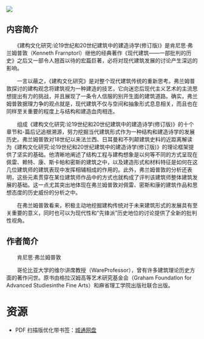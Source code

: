 ![](http://img3m1.ddimg.cn/28/34/26510941-1_u_1.jpg)

## 内容简介

　　《建构文化研究:论19世纪和20世纪建筑中的建造诗学(修订版)》是肯尼思·弗兰姆普敦（Kenneth Frarnptorl）继他的经典著作《现代建筑——一部批判的历史》之后又一部令人翘首以待的宏篇巨著，必将对现代建筑发展的讨论产生深远的影响。

　　一言以蔽之，《建构文化研究》是对整个现代建筑传统的重新思考。弗兰姆普敦探讨的建构观念将建筑视为一种建造的技艺，它向迷恋后现代主义艺术的主流思想提出有力的挑战，并且展现了一条令人信服的别开生面的建筑道路。确实，弗兰姆普敦据理力争的观点就是，现代建筑不仅与空间和抽象形式息息相关，而且也在同样至关重要的程度上与结构和建造血肉相连。

　　组成《建构文化研究:论19世纪和20世纪建筑中的建造诗学(修订版)》的十个章节和-篇后记追根溯源，努力挖掘当代建筑形式作为一种结构和建造诗学的发展历史。弗兰姆普敦对18世纪以来法兰西、日耳曼和不列颠建筑史料的近距离解读为《建构文化研究:论19世纪和20世纪建筑中的建造诗学(修订版)》的理论框架提供了坚实的基础。他清晰地阐述了结构工程与建构想象是以何等不同的方式呈现在佩雷、赖特、康、斯卡帕和密斯的建筑之中，以及建造形式和材料特征是如何在这几位建筑师的建筑表现中发挥相辅相成的作用的。此外，弗兰姆普敦的分析还表明，这些元素贯穿在某位建筑师作品中的方式也就构成了评判该建筑师整体建筑发展的基础。这一点尤其突出地体现在弗兰姆普敦对佩雷、密斯和康的建筑作品和思想态度的历史威份的分析之中。

　　在弗兰姆普敦看来，积极主动地挖掘建构传统对于未来建筑形式的发展具有至关重要的意义，同时也可以为现代性和“先锋派”历史地位的讨论提供了全新的批判性视角。

## 作者简介

　　肯尼思·弗兰姆普敦

　　哥伦比亚大学的维尔讲席教授（WareProfessor），曾有许多建筑理论历史方面的著作问世。原书由格拉汉姆高等艺术研究基金会（Graham Foundatlon for Advanced Studiesinthe Fine Arts）和麻省理工学院出版社联合出版。

# 资源

* PDF 扫描版优化带书签：[城通网盘](https://u11215426.pipipan.com/fs/11215426-374991800)
